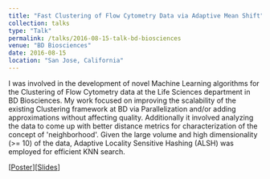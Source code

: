 ```yaml
---
title: "Fast Clustering of Flow Cytometry Data via Adaptive Mean Shift"
collection: talks
type: "Talk"
permalink: /talks/2016-08-15-talk-bd-biosciences
venue: "BD Biosciences"
date: 2016-08-15
location: "San Jose, California"
---
```


I was involved in the development of novel Machine Learning algorithms for the Clustering of Flow Cytometry data at the Life Sciences department in BD Biosciences. My work focused on improving the scalability of the existing Clustering framework at BD via Parallelization and/or adding approximations without affecting quality. Additionally it involved analyzing the data to come up with better distance metrics for characterization of the concept of 'neighborhood'. Given the large volume and high dimensionality (>= 10) of the data, Adaptive Locality Sensitive Hashing (ALSH) was employed for efficient KNN search.

[[Poster](http://schrilax.github.io/files/BD_Fast_Adaptive_Mean_Shift.pdf)][[Slides](http://schrilax.github.io/files/Parallel_FAMS.pdf)]